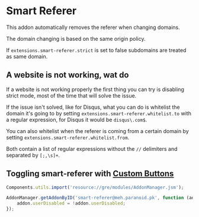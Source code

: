 Smart Referer
=============
This addon automatically removes the referer when changing domains.

The domain changing is based on the same origin policy.

If `extensions.smart-referer.strict` is set to false subdomains are treated as same domain.

A website is not working, wat do
--------------------------------
If a website is not working properly the first thing you can try is disabling strict mode, most
of the time that will solve the issue.

If the issue isn't solved, like for Disqus, what you can do is whitelist the domain it's going to
by setting `extensions.smart-referer.whitelist.to` with a regular expression, for Disqus it would be
`disqus\.com$`.

You can also whitelist when the referer is coming from a certain domain by setting
`extensions.smart-referer.whitelist.from`.

Both contain a list of regular expressions without the `//` delimiters and separated by `[;,\s]+`.

Toggling smart-referer with [Custom Buttons](https://addons.mozilla.org/en-US/firefox/addon/custom-buttons/?src=search)
------------------------------------------------------------------------------------------------------------------------

```javascript
Components.utils.import('resource://gre/modules/AddonManager.jsm');

AddonManager.getAddonByID('smart-referer@meh.paranoid.pk', function (addon) {
    addon.userDisabled = !addon.userDisabled;
});
```
